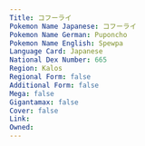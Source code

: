 ```yaml
---
﻿Title: コフーライ
Pokemon Name Japanese: コフーライ
Pokemon Name German: Puponcho
Pokemon Name English: Spewpa
Language Card: Japanese
National Dex Number: 665
Region: Kalos
Regional Form: false
Additional Form: false
Mega: false
Gigantamax: false
Cover: false
Link: 
Owned: 
---
```

